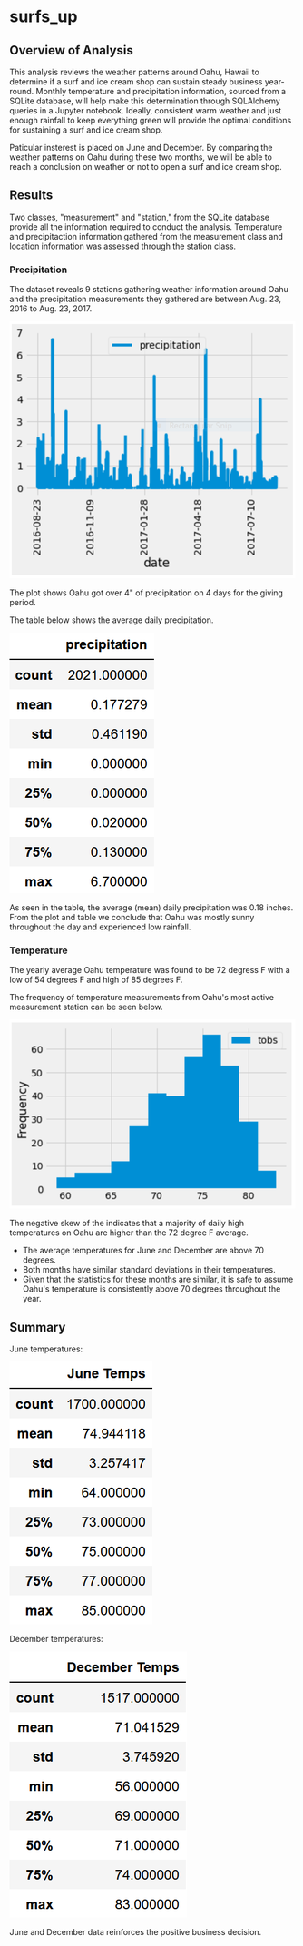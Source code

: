 # surfs_up


## Overview of Analysis

This analysis reviews the weather patterns around Oahu, Hawaii to determine if a surf and ice cream shop can sustain steady business year-round. Monthly temperature and precipitation information, sourced from a SQLite database, will help make this determination through SQLAlchemy queries in a Jupyter notebook. Ideally, consistent warm weather and just enough rainfall to keep everything green will provide the optimal conditions for sustaining a surf and ice cream shop.

Paticular insterest is placed on June and December. By comparing the weather patterns on Oahu during these two months, we will be able to reach a conclusion on weather or not to open a surf and ice cream shop.


## Results
Two classes, "measurement" and "station," from the SQLite database provide all the information required to conduct the analysis. Temperature and precipitaction information gathered from the measurement class and location information was assessed through the station class.

### Precipitation
The dataset reveals 9 stations gathering weather information around Oahu and the precipitation measurements they gathered are  between Aug. 23, 2016 to Aug. 23, 2017.

![year_rainfall_plot](https://github.com/jp3tty/surfs_up/blob/main/Images/year_rainfall_plot.PNG)

The plot shows Oahu got over 4" of precipitation on 4 days for the giving period.

The table below shows the average daily precipitation.

![year_prec_table](https://github.com/jp3tty/surfs_up/blob/main/Images/year_prec_table.PNG)

As seen in the table, the average (mean) daily precipitation was 0.18 inches. From the plot and table we conclude that Oahu was mostly sunny throughout the day and experienced low rainfall.

### Temperature
The yearly average Oahu temperature was found to be 72 degress F with a low of 54 degrees F and high of 85 degrees F.

The frequency of temperature measurements from Oahu's most active measurement station can be seen below.

![year_temp_observed](https://github.com/jp3tty/surfs_up/blob/main/Images/year_temp_observed.PNG)

The negative skew of the indicates that a majority of daily high temperatures on Oahu are higher than the 72 degree F average.


* The average temperatures for June and December are above 70 degrees.
* Both months have similar standard deviations in their temperatures.
* Given that the statistics for these months are similar, it is safe to assume Oahu's temperature is consistently above 70 degrees throughout the year.

## Summary




June temperatures:

![june_temps](https://github.com/jp3tty/surfs_up/blob/main/Images/june_temps.PNG)


December temperatures:

![dec_temps](https://github.com/jp3tty/surfs_up/blob/main/Images/dec_temps.PNG)


June and December data reinforces the positive business decision.